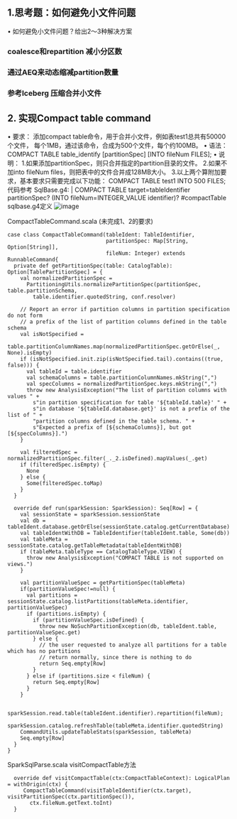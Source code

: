 ## 1.思考题：如何避免小文件问题
• 如何避免小文件问题？给出2～3种解决方案
### coalesce和repartition 减小分区数
### 通过AEQ来动态缩减partition数量
### 参考Iceberg 压缩合并小文件

## 2. 实现Compact table command
• 要求：
添加compact table命令，用于合并小文件，例如表test1总共有50000个文件，
每个1MB，通过该命令，合成为500个文件，每个约100MB。 • 语法：
COMPACT TABLE table_identify [partitionSpec] [INTO fileNum FILES];
• 说明：
1.如果添加partitionSpec，则只合并指定的partition目录的文件。
2.如果不加into fileNum files，则把表中的文件合并成128MB大小。
3.以上两个算附加要求，基本要求只需要完成以下功能：
COMPACT TABLE test1 INTO 500 FILES;
代码参考
SqlBase.g4:
| COMPACT TABLE target=tableIdentifier partitionSpec?
(INTO fileNum=INTEGER_VALUE identifier)? #compactTable
sqlbase.g4定义
![image](https://user-images.githubusercontent.com/8264550/134325833-f961cf88-c24a-4011-ac6f-bfbb9b087957.png)

CompactTableCommand.scala (未完成1、2的要求)
```
case class CompactTableCommand(tableIdent: TableIdentifier,
                               partitionSpec: Map[String, Option[String]],
                               fileNum: Integer) extends RunnableCommand{
  private def getPartitionSpec(table: CatalogTable): Option[TablePartitionSpec] = {
    val normalizedPartitionSpec =
      PartitioningUtils.normalizePartitionSpec(partitionSpec, table.partitionSchema,
        table.identifier.quotedString, conf.resolver)

    // Report an error if partition columns in partition specification do not form
    // a prefix of the list of partition columns defined in the table schema
    val isNotSpecified =
    table.partitionColumnNames.map(normalizedPartitionSpec.getOrElse(_, None).isEmpty)
    if (isNotSpecified.init.zip(isNotSpecified.tail).contains((true, false))) {
      val tableId = table.identifier
      val schemaColumns = table.partitionColumnNames.mkString(",")
      val specColumns = normalizedPartitionSpec.keys.mkString(",")
      throw new AnalysisException("The list of partition columns with values " +
        s"in partition specification for table '${tableId.table}' " +
        s"in database '${tableId.database.get}' is not a prefix of the list of " +
        "partition columns defined in the table schema. " +
        s"Expected a prefix of [${schemaColumns}], but got [${specColumns}].")
    }

    val filteredSpec = normalizedPartitionSpec.filter(_._2.isDefined).mapValues(_.get)
    if (filteredSpec.isEmpty) {
      None
    } else {
      Some(filteredSpec.toMap)
    }
  }

  override def run(sparkSession: SparkSession): Seq[Row] = {
    val sessionState = sparkSession.sessionState
    val db = tableIdent.database.getOrElse(sessionState.catalog.getCurrentDatabase)
    val tableIdentWithDB = TableIdentifier(tableIdent.table, Some(db))
    val tableMeta = sessionState.catalog.getTableMetadata(tableIdentWithDB)
    if (tableMeta.tableType == CatalogTableType.VIEW) {
      throw new AnalysisException("COMPACT TABLE is not supported on views.")
    }

    val partitionValueSpec = getPartitionSpec(tableMeta)
    if(partitionValueSpec!=null) {
      val partitions = sessionState.catalog.listPartitions(tableMeta.identifier, partitionValueSpec)
      if (partitions.isEmpty) {
        if (partitionValueSpec.isDefined) {
          throw new NoSuchPartitionException(db, tableIdent.table, partitionValueSpec.get)
        } else {
          // the user requested to analyze all partitions for a table which has no partitions
          // return normally, since there is nothing to do
          return Seq.empty[Row]
        }
      } else if (partitions.size < fileNum) {
        return Seq.empty[Row]
      }
    }

    sparkSession.read.table(tableIdent.identifier).repartition(fileNum);
    sparkSession.catalog.refreshTable(tableMeta.identifier.quotedString)
    CommandUtils.updateTableStats(sparkSession, tableMeta)
    Seq.empty[Row]
  }
}
```

SparkSqlParse.scala visitCompactTable方法
```
  override def visitCompactTable(ctx:CompactTableContext): LogicalPlan = withOrigin(ctx) {
     CompactTableCommand(visitTableIdentifier(ctx.target), visitPartitionSpec(ctx.partitionSpec()),
       ctx.fileNum.getText.toInt)
  }
```
